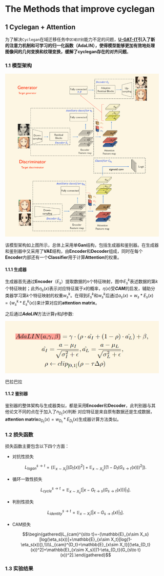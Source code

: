 # The Methods that improve cyclegan 



## 1 Cyclegan +  Attention

为了解决`Cyclegan`在域迁移任务中`区域识别`能力不足的问题，**[U-GAT-IT](https://arxiv.org/pdf/1907.10830.pdf)**引入了新的注意力机制和可学习的归一化函数（AdaLIN），使得模型能够更加有效地处理图像间的几何变换和纹理变换，缓解了cyclegan存在的**对齐问题**。

### 1.1 模型架构

![image-20240224170036652](improve.assets/image-20240224170036652.png)

该模型架构如上图所示，总体上采用单**Gan**结构，包括生成器和鉴别器。在生成器和鉴别器中又采用了**VAE**结构，由**Encoder**和**Decoder**组成，同时在每个**Encoder**内部还有一个**Classifier**用于计算**Attention**的权重。

#### 1.1.1 生成器

生成器首先通过**Encoder**（$E_s$）提取数据的$n$个特征映射，图中$E^k_s$表述数据的第$k$个特征映射；此外$\eta_s(x)$表示对应特征属于$x$的概率，$\eta(x)$受***CAM***的启发，辅助分类器学习第$k$个特征映射的权重$w^k_s$。在得到$E^k_s$和$w^k_s$后通过$a_s(x)=w_s * E_s(x)=\{w^k_s * E^k_s(x)\}$来计算对应的**attention matrix**。

之后通过***AdaLIN***方法计算$\gamma$和$\beta$参数:

![image-20240224172506875](improve.assets/image-20240224172506875.png)

巴拉巴拉

#### 1.1.2 鉴别器

鉴别器的整体架构与生成器类似，都是采用**Encoder**和**Decoder**，此判别器与其他论文不同的点在于加入了$n_{D_t}(x)$判断 对应特征是来自原有数据还是生成数据，**attention matrix**$a_{D_t}(x)=w_{D_t} * E_{D_t}(x)$生成器计算方法类似。

### 1.2 损失函数

损失函数主要包含以下四个方面：

- 对抗性损失

  $$L_{lsgan}^{s\to t}=(\mathbb{E}_{x\sim X_t}[(D_t(x))^2]+\mathbb{E}_{x\sim X_s}[(1-D_t(G_{s\to t}(x)))^2]).$$

- 循环一致性损失

  $$L_{cycle}^{s\to t}=\mathbb{E}_{x\sim X_s}[|x-G_{t\to s}(G_{s\to t}(x)))|_1].$$

- 判别性损失

  $$L_{identity}^{s\to t}=\mathbb{E}_{x\sim X_t}[|x-G_{s\to t}(x)|_1].$$

- CAM损失

  $$\begin{gathered}L_{cam}^{s\to t}=-(\mathbb{E}_{x\sim X_s}[log(\eta_s(x))]+\mathbb{E}_{x\sim X_t}[log(1-\eta_s(x))]),\\\\L_{cam}^{D_t}=\mathbb{E}_{x\sim X_t}[(\eta_{D_t}(x))^2]+\mathbb{E}_{x\sim X_s}[(1-\eta_{D_t}(G_{s\to t}(x))^2].\end{gathered}$$

### 1.3 实验结果





